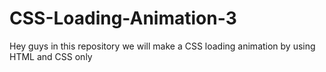 # CSS-Loading-Animation-3
Hey guys in this repository we will make a CSS loading animation by using HTML and CSS only
